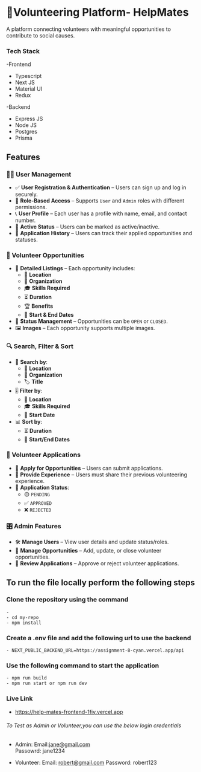 # 👐Volunteering Platform- HelpMates

A platform connecting volunteers with meaningful opportunities to contribute to social causes.

### Tech Stack

-Frontend

- Typescript
- Next JS
- Material UI
- Redux

-Backend

- Express JS
- Node JS
- Postgres
- Prisma

## Features

### 🧑‍💼 User Management

- ✅ **User Registration & Authentication** – Users can sign up and log in securely.
- 🔐 **Role-Based Access** – Supports `User` and `Admin` roles with different permissions.
- 📞 **User Profile** – Each user has a profile with name, email, and contact number.
- 🚀 **Active Status** – Users can be marked as active/inactive.
- 📌 **Application History** – Users can track their applied opportunities and statuses.

### 🎯 Volunteer Opportunities

- 📢 **Detailed Listings** – Each opportunity includes:
  - 📍 **Location**
  - 🏢 **Organization**
  - 🎓 **Skills Required**
  - ⏳ **Duration**
  - 🏆 **Benefits**
  - 📅 **Start & End Dates**
- 🔄 **Status Management** – Opportunities can be `OPEN` or `CLOSED`.
- 🖼️ **Images** – Each opportunity supports multiple images.

### 🔍 Search, Filter & Sort

- 🔎 **Search by**:
  - 📍 **Location**
  - 🏢 **Organization**
  - 🏷️ **Title**
- 🎚️ **Filter by**:
  - 📍 **Location**
  - 🎓 **Skills Required**
  - 📅 **Start Date**
- 📊 **Sort by**:
  - ⏳ **Duration**
  - 📅 **Start/End Dates**

### 📄 Volunteer Applications

- 📝 **Apply for Opportunities** – Users can submit applications.
- 🏅 **Provide Experience** – Users must share their previous volunteering experience.
- 🔄 **Application Status**:
  - 🟡 `PENDING`
  - ✅ `APPROVED`
  - ❌ `REJECTED`

### 🎛️ Admin Features

- 🛠️ **Manage Users** – View user details and update status/roles.
- 📢 **Manage Opportunities** – Add, update, or close volunteer opportunities.
- 🔄 **Review Applications** – Approve or reject volunteer applications.

## To run the file locally perform the following steps

### Clone the repository using the command

    -
    - cd my-repo
    - npm install

### Create a .env file and add the following url to use the backend

    - NEXT_PUBLIC_BACKEND_URL=https://assignment-8-cyan.vercel.app/api

### Use the following command to start the application

    - npm run build
    - npm run start or npm run dev

### Live Link

- https://help-mates-frontend-1fiy.vercel.app

###### To Test as Admin or Volunteer,you can use the below login credentials

- Admin: 
  Email:jane@gmail.com   
  Passowrd: jane1234

- Volunteer:
  Email: robert@gmail.com
  Password: robert123
